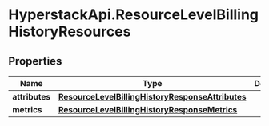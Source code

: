 # HyperstackApi.ResourceLevelBillingHistoryResources

## Properties

Name | Type | Description | Notes
------------ | ------------- | ------------- | -------------
**attributes** | [**ResourceLevelBillingHistoryResponseAttributes**](ResourceLevelBillingHistoryResponseAttributes.md) |  | [optional] 
**metrics** | [**ResourceLevelBillingHistoryResponseMetrics**](ResourceLevelBillingHistoryResponseMetrics.md) |  | [optional] 



